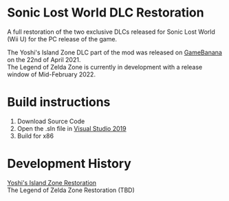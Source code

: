 # Sonic Lost World DLC Restoration
A full restoration of the two exclusive DLCs released for Sonic Lost World (Wii U) for the PC release of the game.

The Yoshi's Island Zone DLC part of the mod was released on [GameBanana](https://gamebanana.com/maps/216170) on the 22nd of April 2021.<br/>
The Legend of Zelda Zone is currently in development with a release window of Mid-February 2022.

# Build instructions
1. Download Source Code
2. Open the .sln file in [Visual Studio 2019](https://visualstudio.microsoft.com/vs/)
3. Build for x86

# Development History
[Yoshi's Island Zone Restoration](https://docs.google.com/document/d/1x-BSqP11XWgherDbQqTM6RD0AfNC1mxdWl5zRWHa6dg) <br/>
The Legend of Zelda Zone Restoration (TBD)
